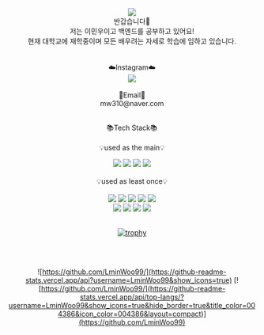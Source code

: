 <div align="center"> 
<img src="https://capsule-render.vercel.app/api?type=waving&color=auto&height=200&section=header&text=Welcome&fontSize=90" />
  <br> 
  반갑습니다👋<br> 
  저는 이민우이고 백엔드를 공부하고 있어요!<br>
  현재 대학교에 재학중이며 모든 배우려는 자세로 학습에 임하고 있습니다.<br>
  <br>
  <br>
  ☁️Instagram☁️
  <br>
  <a href="http://www.instagram.com/min_lifel" target="_blank"><img src="https://img.shields.io/badge/Instagram-E4405F?style=flat-square&logo=Instagram&logoColor=white"/></a>
 
  <br>
  <br>
📧Email📧
  <br>
  mw310@naver.com
  <br>
<br>
 
  
 📚Tech Stack📚
  <br>
  <br>
💡used as the main💡
<br>

<div align="center">
  <img src="https://img.shields.io/badge/Java-007396?style=flat&logo=Java&logoColor=white"/>
<img src="https://img.shields.io/badge/Spring Boot-6DB33F?style=flat&logo=Spring Boot&logoColor=white"/>
<img src="https://img.shields.io/badge/Spring-6DB33F?style=flat&logo=Spring&logoColor=white"/>
<img src="https://img.shields.io/badge/MySQL-4479A1?style=flat&logo=MySQl&logoColor=white"/>
<br>
  <br>
💡used as least once💡
<br>
  <br>
<img src="https://img.shields.io/badge/HTML5-E34F26?style=flat&logo=HTML5&logoColor=white"/>
<img src="https://img.shields.io/badge/CSS3-1572B6?style=flat&logo=CSS3&logoColor=white"/>
<img src="https://img.shields.io/badge/JavaScript-F7DF1E?style=flat&logo=JavaScript&logoColor=white"/>
<img src="https://img.shields.io/badge/Python-3776AB?style=flat&logo=Python&logoColor=white"/>
<img src="https://img.shields.io/badge/C-A8B9CC?style=flat&logo=C&logoColor=white"/>
  <br>
  <img src="https://img.shields.io/badge/Amazon AWS-232F3E?style=flat&logo=Amazon AWS&logoColor=white"/>
    <img src="https://img.shields.io/badge/Linux-FCC624?style=flat&logo=Linux&logoColor=white"/>
      <img src="https://img.shields.io/badge/FireBase-FFCA28?style=flat&logo=FireBase&logoColor=white"/>
        <img src="https://img.shields.io/badge/.Net-512BD4?style=flat&logo=.Net&logoColor=white"/>
  <br><br>
  
  [![trophy](https://github-profile-trophy.vercel.app/?username=dkssud8150&theme=flat&column=7)](https://github.com/LminWoo99/)
</div><br><br>
  
 </div>
 <div align="center">
  
![https://github.com/LminWoo99/](https://github-readme-stats.vercel.app/api?username=LminWoo99&show_icons=true)
[![https://github.com/LminWoo99/](https://github-readme-stats.vercel.app/api/top-langs/?username=LminWoo99&show_icons=true&hide_border=true&title_color=004386&icon_color=004386&layout=compact)](https://github.com/LminWoo99)

  </div>

<br>



<!---
LminWoo99/LminWoo99 is a ✨ special ✨ repository because its `README.md` (this file) appears on your GitHub profile.
You can click the Preview link to take a look at your changes.
--->
